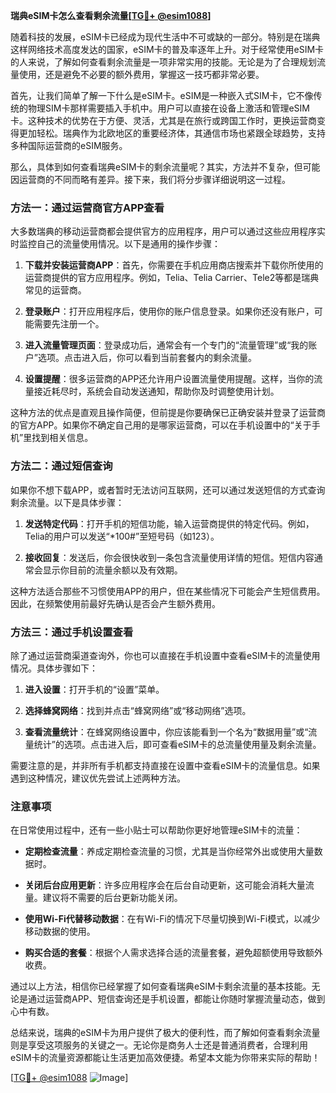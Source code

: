 **瑞典eSIM卡怎么查看剩余流量[[TG💪+ @esim1088](https://t.me/s/esim1088)]**

随着科技的发展，eSIM卡已经成为现代生活中不可或缺的一部分。特别是在瑞典这样网络技术高度发达的国家，eSIM卡的普及率逐年上升。对于经常使用eSIM卡的人来说，了解如何查看剩余流量是一项非常实用的技能。无论是为了合理规划流量使用，还是避免不必要的额外费用，掌握这一技巧都非常必要。

首先，让我们简单了解一下什么是eSIM卡。eSIM是一种嵌入式SIM卡，它不像传统的物理SIM卡那样需要插入手机中。用户可以直接在设备上激活和管理eSIM卡。这种技术的优势在于方便、灵活，尤其是在旅行或跨国工作时，更换运营商变得更加轻松。瑞典作为北欧地区的重要经济体，其通信市场也紧跟全球趋势，支持多种国际运营商的eSIM服务。

那么，具体到如何查看瑞典eSIM卡的剩余流量呢？其实，方法并不复杂，但可能因运营商的不同而略有差异。接下来，我们将分步骤详细说明这一过程。

### 方法一：通过运营商官方APP查看

大多数瑞典的移动运营商都会提供官方的应用程序，用户可以通过这些应用程序实时监控自己的流量使用情况。以下是通用的操作步骤：

1. **下载并安装运营商APP**：首先，你需要在手机应用商店搜索并下载你所使用的运营商提供的官方应用程序。例如，Telia、Telia Carrier、Tele2等都是瑞典常见的运营商。
   
2. **登录账户**：打开应用程序后，使用你的账户信息登录。如果你还没有账户，可能需要先注册一个。

3. **进入流量管理页面**：登录成功后，通常会有一个专门的“流量管理”或“我的账户”选项。点击进入后，你可以看到当前套餐内的剩余流量。

4. **设置提醒**：很多运营商的APP还允许用户设置流量使用提醒。这样，当你的流量接近耗尽时，系统会自动发送通知，帮助你及时调整使用计划。

这种方法的优点是直观且操作简便，但前提是你要确保已正确安装并登录了运营商的官方APP。如果你不确定自己用的是哪家运营商，可以在手机设置中的“关于手机”里找到相关信息。

### 方法二：通过短信查询

如果你不想下载APP，或者暂时无法访问互联网，还可以通过发送短信的方式查询剩余流量。以下是具体步骤：

1. **发送特定代码**：打开手机的短信功能，输入运营商提供的特定代码。例如，Telia的用户可以发送“*100#”至短号码（如123）。

2. **接收回复**：发送后，你会很快收到一条包含流量使用详情的短信。短信内容通常会显示你目前的流量余额以及有效期。

这种方法适合那些不习惯使用APP的用户，但在某些情况下可能会产生短信费用。因此，在频繁使用前最好先确认是否会产生额外费用。

### 方法三：通过手机设置查看

除了通过运营商渠道查询外，你也可以直接在手机设置中查看eSIM卡的流量使用情况。具体步骤如下：

1. **进入设置**：打开手机的“设置”菜单。

2. **选择蜂窝网络**：找到并点击“蜂窝网络”或“移动网络”选项。

3. **查看流量统计**：在蜂窝网络设置中，你应该能看到一个名为“数据用量”或“流量统计”的选项。点击进入后，即可查看eSIM卡的总流量使用量及剩余流量。

需要注意的是，并非所有手机都支持直接在设置中查看eSIM卡的流量信息。如果遇到这种情况，建议优先尝试上述两种方法。

### 注意事项

在日常使用过程中，还有一些小贴士可以帮助你更好地管理eSIM卡的流量：

- **定期检查流量**：养成定期检查流量的习惯，尤其是当你经常外出或使用大量数据时。
  
- **关闭后台应用更新**：许多应用程序会在后台自动更新，这可能会消耗大量流量。建议将不需要的后台更新功能关闭。

- **使用Wi-Fi代替移动数据**：在有Wi-Fi的情况下尽量切换到Wi-Fi模式，以减少移动数据的使用。

- **购买合适的套餐**：根据个人需求选择合适的流量套餐，避免超额使用导致额外收费。

通过以上方法，相信你已经掌握了如何查看瑞典eSIM卡剩余流量的基本技能。无论是通过运营商APP、短信查询还是手机设置，都能让你随时掌握流量动态，做到心中有数。

总结来说，瑞典的eSIM卡为用户提供了极大的便利性，而了解如何查看剩余流量则是享受这项服务的关键之一。无论你是商务人士还是普通消费者，合理利用eSIM卡的流量资源都能让生活更加高效便捷。希望本文能为你带来实际的帮助！

[[TG💪+ @esim1088](https://t.me/s/esim1088) ![Image](https://i.postimg.cc/4NQfJmqS/Snipaste-2025-05-13-00-14-12.png)]